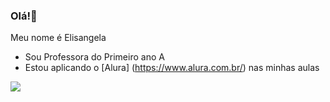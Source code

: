 ### Olá!👋

Meu nome é Elisangela
- Sou Professora do Primeiro ano A
- Estou aplicando o [Alura] (https://www.alura.com.br/) nas minhas aulas


![](https://media.tenor.com/e_Da8yf4Y74AAAAM/charlie-brown-snoopy.gif)
